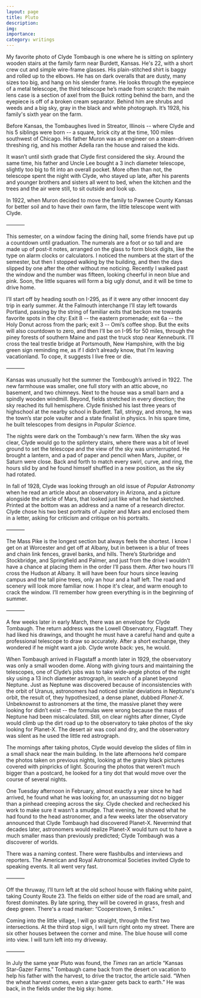```yaml
---
layout: page
title: Pluto
description: 
img: 
importance: 
category: writings
---
```


<!-----

Yay, no errors, warnings, or alerts!

Conversion time: 0.302 seconds.


Using this Markdown file:

1. Paste this output into your source file.
2. See the notes and action items below regarding this conversion run.
3. Check the rendered output (headings, lists, code blocks, tables) for proper
   formatting and use a linkchecker before you publish this page.

Conversion notes:

* Docs to Markdown version 1.0β33
* Tue Jun 07 2022 13:19:35 GMT-0700 (PDT)
* Source doc: Untitled document
----->


My favorite photo of Clyde Tombaugh is one where he is sitting on splintery wooden stairs at the family farm near Burdett, Kansas.  He's 22, with a short crew cut and simple wire-frame glasses.  His plain-stitched shirt is baggy and rolled up to the elbows.  He has on dark overalls that are dusty, many sizes too big, and hang on his slender frame.  He looks through the eyepiece of a metal telescope, the third telescope he’s made from scratch: the main lens case is a section of axel from the Buick rotting behind the barn, and the eyepiece is off of a broken cream separator.  Behind him are shrubs and weeds and a big sky, gray in the black and white photograph.   It’s 1928, his family's sixth year on the farm.  

Before Kansas, the Tombaughes lived in Streator, Illinois -- where Clyde and his 5 siblings were born -- a square, brick city at the time, 100 miles southwest of Chicago.  His father Muron was an engineer on a steam-driven threshing rig, and his mother Adella ran the house and raised the kids.  

It wasn’t until sixth grade that Clyde first considered the sky.  Around the same time, his father and Uncle Lee bought a 3 inch diameter telescope, slightly too big to fit into an overall pocket.  More often than not, the telescope spent the night with Clyde, who stayed up late, after his parents and younger brothers and sisters all went to bed, when the kitchen and the trees and the air were still, to sit outside and look up.  

In 1922, when Muron decided to move the family to Pawnee County Kansas for better soil and to have their own farm, the little telescope went with Clyde.  

–––––––

This semester, on a window facing the dining hall, some friends have put up a countdown until graduation.  The numerals are a foot or so tall and are made up of post-it notes, arranged on the glass to form block digits, like the type on alarm clocks or calculators.  I noticed the numbers at the start of the semester, but then I stopped walking by the building, and then the days slipped by one after the other without me noticing.  Recently I walked past the window and the number was fifteen, looking cheerful in neon blue and pink.  Soon, the little squares will form a big ugly donut, and it will be time to drive home.  

I’ll start off by heading south on I-295, as if it were any other innocent day trip in early summer.  At the Falmouth interchange I’ll stay left towards Portland, passing by the string of familiar exits that beckon me towards favorite spots in the city: Exit 8 -- the eastern promenade; exit 6a -- the Holy Donut across from the park; exit 3 -- Omi’s coffee shop.  But the exits will also countdown to zero, and then I’ll be on I-95 for 50 miles, through the piney forests of southern Maine and past the truck stop near Kennebunk.   I’ll cross the teal trestle bridge at Portsmouth, New Hampshire, with the big green sign reminding me, as if I didn’t already know, that I’m leaving vacationland.  To cope, it suggests I live free or die.  

–––––––

Kansas was unusually hot the summer the Tombough’s arrived in 1922.  The new farmhouse was smaller, one full story with an attic above, no basement, and two chimneys.  Next to the house was a small barn and a spindly wooden windmill.  Beyond, fields stretched in every direction; the sky reached its full hemisphere.  Clyde finished his last three years of highschool at the nearby school in Burdett.  Tall, stringy, and strong, he was the town’s star pole vaulter and a state finalist in physics.  In his spare time, he built telescopes from designs in _Popular Science_. 

The nights were dark on the Tombaugh's new farm.  When the sky was clear, Clyde would go to the splintery stairs, where there was a bit of level ground to set the telescope and the view of the sky was uninterrupted. He brought a lantern, and a pad of paper and pencil when Mars, Jupiter, or Saturn were close.  Back and forth to match every swirl, curve, and ring, the hours slid by and he found himself shuffled in a new position, as the sky had rotated.  

In fall of 1928, Clyde was looking through an old issue of _Popular Astronomy_ when he read an article about an observatory in Arizona, and a picture alongside the article of Mars, that looked just like what he had sketched.  Printed at the bottom was an address and a name of a research director.   Clyde chose his two best portraits of Jupiter and Mars and enclosed them in a letter, asking for criticism and critique on his portraits.  

–––––––

The Mass Pike is the longest section but always feels the shortest.  I know I get on at Worcester and get off at Albany, but in between is a blur of trees and chain link fences, gravel banks, and hills.  There’s Sturbridge and Stockbridge, and Springfield and Palmer, and just from the drive I wouldn’t have a chance at placing them in the order I’ll pass them.  After two hours I’ll cross the Hudson at Albany.  It will have been four hours since leaving campus and the tall pine trees, only an hour and a half left.  The road and scenery will look more familiar now.  I hope it's clear, and warm enough to crack the window.  I’ll remember how green everything is in the beginning of summer. 

–––––––

A few weeks later in early March, there was an envelope for Clyde Tombaugh.  The return address was the Lowell Observatory, Flagstaff.  They had liked his drawings, and thought he must have a careful hand and quite a professional telescope to draw so accurately.  After a short exchange, they wondered if he might want a job.  Clyde wrote back: yes, he would.

When Tombaugh arrived in Flagstaff a month later in 1929, the observatory was only a small wooden dome.   Along with giving tours and maintaining the telescopes, one of Clyde’s jobs was to take wide-angle photos of the night sky using a 13 inch diameter astrograph, in search of a planet beyond Neptune.  Just as Neptune was discovered because of inconsistencies with the orbit of Uranus, astronomers had noticed similar deviations in Neptune's orbit, the result of, they hypothesized, a dense planet, dubbed _Planet-X_.  Unbeknownst to astronomers at the time, the massive planet they were looking for didn’t exist -- the formulas were wrong because the mass of Neptune had been miscalculated.   Still, on clear nights after dinner, Clyde would climb up the dirt road up to the observatory to take photos of the sky looking for Planet-X.  The desert air was cool and dry, and the observatory was silent as he used the little red astrograph.  

The mornings after taking photos, Clyde would develop the slides of film in a small shack near the main building.  In the late afternoons he’d compare the photos taken on previous nights, looking at the grainy black pictures covered with pinpricks of light.  Scouring the photos that weren’t much bigger than a postcard, he looked for a tiny dot that would move over the course of several nights.  

One Tuesday afternoon in February, almost exactly a year since he had arrived, he found what he was looking for, an unassuming dot no bigger than a pinhead creeping across the sky.  Clyde checked and rechecked his work to make sure it wasn’t a smudge.  That evening, he showed what he had found to the head astronomer, and a few weeks later the observatory announced that Clyde Tombaugh had discovered Planet-X.  Nevermind that decades later, astronomers would realize Planet-X would turn out to have a much smaller mass than previously predicted; Clyde Tombaugh was a discoverer of worlds.  

There was a naming contest.  There were flashbulbs and interviews and reporters.  The American and Royal Astronomical Societies invited Clyde to speaking events.  It all went very fast.  

–––––––

Off the thruway, I’ll turn left at the old school house with flaking white paint, taking County Route 23.  The fields on either side of the road are small, and forest dominates.  By late spring, they will be covered in grass, fresh and deep green.  There's a road marker: “Cooperstown, 5 miles.”    

Coming into the little village, I will go straight, through the first two intersections.  At the third stop sign, I will turn right onto my street.  There are six other houses between the corner and mine.  The blue house will come into view.  I will turn left into my driveway.  

–––––––

In July the same year Pluto was found, the _Times_ ran an article “Kansas Star-Gazer Farms.”   Tombaugh came back from the desert on vacation to help his father with the harvest, to drive the tractor, the article said.  “When the wheat harvest comes, even a star-gazer gets back to earth.”  He was back, in the fields under the big sky: home. 
